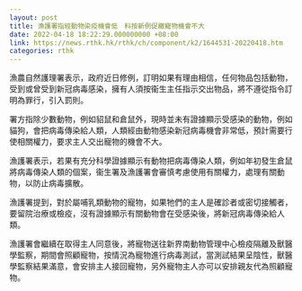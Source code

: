 ```yaml
---
layout: post
title: 漁護署指經動物染疫機會低　料按新例促繳寵物機會不大
date: 2022-04-18 18:22:29.000000000 +08:00
link: https://news.rthk.hk/rthk/ch/component/k2/1644531-20220418.htm
categories: rthk
---
```


漁農自然護理署表示，政府近日修例，訂明如果有理由相信，任何物品包括動物，受到或曾受到新冠病毒感染，擁有人須按衞生主任指示交出物品，將不遵從指令訂明為罪行，引入罰則。

署方指除少數動物，例如貂鼠和倉鼠外，現時並未有證據顯示受感染的動物，例如貓狗，會把病毒傳染給人類，人類經由動物感染新冠病毒機會非常低，預計需要行使相關權力，要求主人交出寵物的機會不大。

漁護署表示，若果有充分科學證據顯示有動物把病毒傳染人類，例如年初發生倉鼠將病毒傳染人類的個案，衞生署及漁護署會審慎考慮使用有關權力，處理有關動物，以防止病毒擴散。

漁護署提到，對於屬哺乳類動物的寵物，如果牠們的主人是確診者或密切接觸者，要留院治療或檢疫，沒有證據顯示有關動物會在受感染後，將新冠病毒傳染給人類。

漁護署會繼續在取得主人同意後，將寵物送往新界南動物管理中心檢疫隔離及獸醫學監察，期間會照顧寵物，按情況為寵物進行病毒測試，當測試結果呈陰性，獸醫學監察結果滿意，會安排主人接回寵物，另外寵物主人亦可以安排親友代為照顧寵物。
